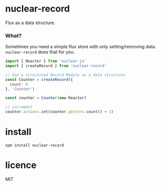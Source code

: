 # nuclear-record

Flux as a data structure.

### What?

Sometimes you need a simple flux store with only setting/removing data.
`nuclear-record` does that for you.

```js
import { Reactor } from 'nuclear-js'
import { createRecord } from 'nuclear-record'

// Use a structured Record Module as a data structure.
const Counter = createRecord({
  count: 0
}, 'Counter')

const counter = Counter(new Reactor)

// increment
counter.actions.set(counter.getters.count() + 1)
```

# install

```
npm install nuclear-record
```

# licence

MIT

